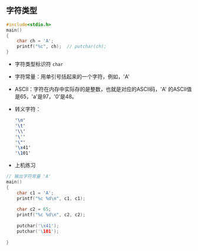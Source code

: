 ## 字符类型

```c
#include<stdio.h>
main()
{
    char ch = 'A';
    printf("%c", ch);  // putchar(ch);
}
```

- 字符类型标识符  `char`

- 字符常量：用单引号括起来的一个字符，例如，'A' 

- ASCII：字符在内存中实际存的是整数，也就是对应的ASCII码，'A' 的ASCII值是65，'a'是97，'0'是48。

- 转义字符：

  ```tex
  '\n'
  '\t'
  '\\'
  '\''
  '\"'
  '\x41'
  '\101'
  ```

- 上机练习

```c
// 输出字符常量 'A'
main()
{
    char c1 = 'A';
    printf("%c %d\n", c1, c1);
    
    char c2 = 65;
    printf("%c %d\n", c2, c2);
    
    putchar('\x41');
    putchar('\101');
    
}
```

